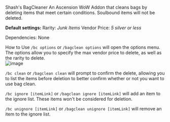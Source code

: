 Shash's BagCleaner
An Ascension WoW Addon that cleans bags by deleting items that meet certain conditions. Soulbound items will not be deleted.

**Default settings:**
Rarity: *Junk Items*
Vendor Price: *5 silver or less*


Dependencies:
None


How to Use
`/bc options` or `/bagclean options` will open the options menu. The options allow you to specify the max vendor price to delete, as well as the rarity to delete.</br>
![image](https://github.com/user-attachments/assets/97933f48-dc22-4e34-938f-3619e1ce0272)

`/bc clean` or `/bagclean clean` will prompt to confirm the delete, allowing you to list the items before deletion to better confirm whether or not you want to use bag clean.

`/bc ignore [itemLink]` or `/bagclean ignore [itemLink]` will add an item to the ignore list. These items won't be considered for deletion.

`/bc unignore [itemLink]` or `/bagclean unignore [itemLink]` will remove an item to the ignore list.
